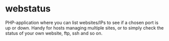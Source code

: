 webstatus
=========

PHP-application where you can list websites/IPs to see if a chosen port is up or down. Handy for hosts managing multiple sites, or to simply check the status of your own website, ftp, ssh and so on.
